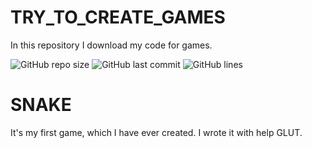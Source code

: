 # TRY_TO_CREATE_GAMES
In this repository I download my code for games. 

![GitHub repo size](https://img.shields.io/github/repo-size/uslsteen/TRY_TO_CREATE_GAMES?style=for-the-badge)
![GitHub last commit](https://img.shields.io/github/last-commit/uslsteen/TRY_TO_CREATE_GAMES?color=red&style=for-the-badge)
![GitHub lines](https://img.shields.io/tokei/lines/github/uslsteen/TRY_TO_CREATE_GAMES?style=for-the-badge)

# SNAKE

It's my first game, which I have ever created. I wrote it with help GLUT.

